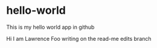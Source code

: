 # hello-world
This is my hello world app in github


Hi I am Lawrence Foo writing on the read-me edits branch
